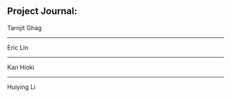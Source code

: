 Project Journal:
-----------------------------------------------------------------------------------------------------------------------------------------------------------------------------------
Tarnjit Ghag




-----------------------------------------------------------------------------------------------------------------------------------------------------------------------------------
Eric Lin




-----------------------------------------------------------------------------------------------------------------------------------------------------------------------------------
Kan Hioki




-----------------------------------------------------------------------------------------------------------------------------------------------------------------------------------
Huiying Li
